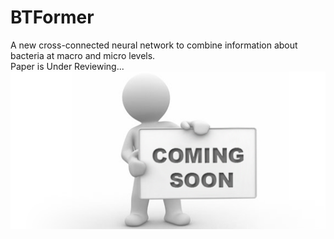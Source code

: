# BTFormer
A new cross-connected neural network to combine information about bacteria at macro and micro levels.
<br>
Paper is Under Reviewing...
<br><img src="coming_soon.png" width="520">
